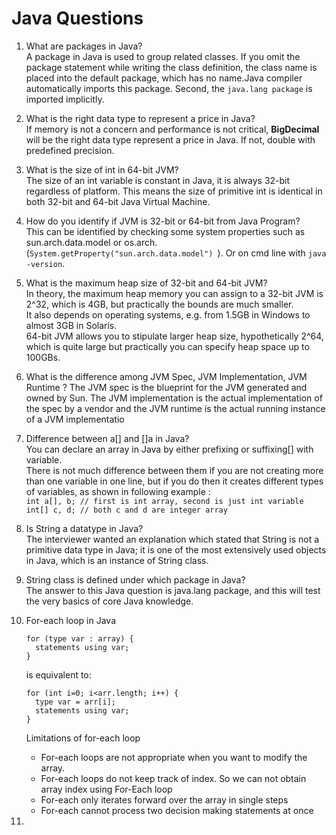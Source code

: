 # Java Questions

1. What are packages in Java?  
   A package in Java is used to group related classes.
   If you omit the package statement while writing the class definition, the class name is placed into the default package, which has no name.Java compiler automatically imports this package.
   Second, the `java.lang package` is imported implicitly.

2. What is the right data type to represent a price in Java?  
   If memory is not a concern and performance is not critical, **BigDecimal** will be the right data type represent a price in Java.
   If not, double with predefined precision.

3. What is the size of int in 64-bit JVM?  
   The size of an int variable is constant in Java, it is always 32-bit regardless of platform. This means the size of primitive int is identical in both 32-bit and 64-bit Java Virtual Machine.

4. How do you identify if JVM is 32-bit or 64-bit from Java Program?  
   This can be identified by checking some system properties such as sun.arch.data.model or os.arch. (`System.getProperty("sun.arch.data.model") `). Or on cmd line with `java -version`.

5. What is the maximum heap size of 32-bit and 64-bit JVM?   
   In theory, the maximum heap memory you can assign to a 32-bit JVM is 2^32, which is 4GB, but practically the bounds are much smaller.  
   It also depends on operating systems, e.g. from 1.5GB in Windows to almost 3GB in Solaris.  
   64-bit JVM allows you to stipulate larger heap size, hypothetically 2^64, which is quite large but practically you can specify heap space up to 100GBs.

6. What is the difference among JVM Spec, JVM Implementation, JVM Runtime ?
   The JVM spec is the blueprint for the JVM generated and owned by Sun. The JVM implementation is the actual implementation of the spec by a vendor and the JVM runtime is the actual running instance of a JVM implementatio
   
7. Difference between a[] and []a in Java?  
   You can declare an array in Java by either prefixing or suffixing[] with variable.  
   There is not much difference between them if you are not creating more than one variable in one line, but if you do then it creates different types of variables, as shown in following example :  
    `int a[], b; // first is int array, second is just int variable `  
    `int[] c, d; // both c and d are integer array`

8. Is String a datatype in Java?  
   The interviewer wanted an explanation which stated that String is not a primitive data type in Java; it is one of the most extensively used objects in Java, which is an instance of String class.

9. String class is defined under which package in Java?  
   The answer to this Java question is java.lang package, and this will test the very basics of core Java knowledge.

10. For-each loop in Java
    ```
    for (type var : array) { 
      statements using var;
    }
    ```
    is equivalent to:
    ```
    for (int i=0; i<arr.length; i++) { 
      type var = arr[i];
      statements using var;
    }
    ```
    Limitations of for-each loop  
    - For-each loops are not appropriate when you want to modify the array.
    - For-each loops do not keep track of index. So we can not obtain array index using For-Each loop 
    - For-each only iterates forward over the array in single steps 
    - For-each cannot process two decision making statements at once 

12. 
  
